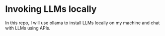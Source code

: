 # Invoking LLMs locally

In this repo, I will use ollama to install LLMs locally on my machine and chat with LLMs using APIs.
 